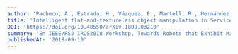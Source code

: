 ```yaml
---
author: 'Pacheco, A., Estrada, H., Vázquez, E., Martell, R., Hernández, J., Cruz, J., Silva, E., Savage, J., Contreras, L. (2018).'
title: 'Intelligent flat-and-textureless object manipulation in Service Robots.'
DOI: 'https://doi.org/10.48550/arXiv.1809.03210'
summary: 'En IEEE/RSJ IROS2018 Workshop, Towards Robots that Exhibit Manipulation Intelligence.'
publishedAt: '2018-09-10'
---
```

